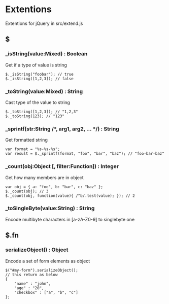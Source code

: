 
# Extentions

Extentions for jQuery in src/extend.js

## $

### _isString(value:Mixed) : Boolean

Get if a type of value is string

```
$._isString("foobar"); // true
$._isString([1,2,3]); // false
```


### _toString(value:Mixed) : String

Cast type of the value to string

```
$._toString([1,2,3]); // "1,2,3"
$._toString(123); // "123"
```

### _sprintf(str:String /*, arg1, arg2, ... */) : String

Get formatted string

```
var format = "%s-%s-%s";
var result = $._sprintf(format, "foo", "bar", "baz"); // "foo-bar-baz"
```

### _count(obj:Object [, filter:Function]) : Integer

Get how many members are in object

```
var obj = { a: "foo", b: "bar", c: "baz" };
$._count(obj); // 3
$._count(obj, function(value){ /^b/.test(value); }); // 2
```

### _toSingleByte(value:String) : String

Encode multibyte characters in \[a-zA-Z0-9\] to singlebyte one


## $.fn

### serializeObject() : Object

Encode a set of form elements as object

```
$("#my-form").serializeObject();
// this return as below
{
	"name" : "john",
	"age" : "20",
	"checkbox" : ["a", "b", "c"]
};
```



